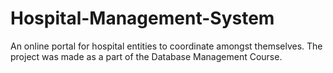 # Hospital-Management-System
An online portal for hospital entities to coordinate amongst themselves. The project was made as a part of the Database Management Course.
